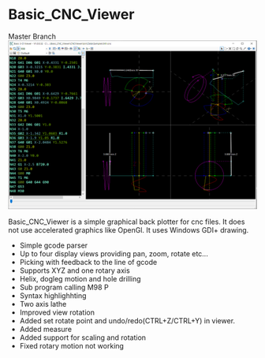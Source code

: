 # Basic_CNC_Viewer
Master Branch
![Screenshot](/Sample.png?raw=true)

Basic_CNC_Viewer is a simple graphical back plotter for cnc files.
It does not use accelerated graphics like OpenGl. It uses Windows GDI+ drawing.

* Simple gcode parser
* Up to four display views providing pan, zoom, rotate etc...
* Picking with feedback to the line of gcode
* Supports XYZ and one rotary axis
* Helix, dogleg motion and hole drilling
* Sub program calling M98 P
* Syntax highlighhting
* Two axis lathe
* Improved view rotation
* Added set rotate point and undo/redo(CTRL+Z/CTRL+Y) in viewer.
* Added measure
* Added support for scaling and rotation
* Fixed rotary motion not working

